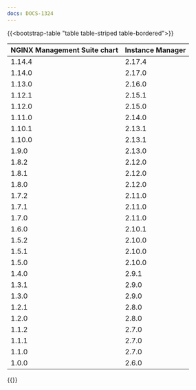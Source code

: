 ```yaml
---
docs: DOCS-1324
---
```


{{<bootstrap-table "table table-striped table-bordered">}}

| NGINX Management Suite chart | Instance Manager |
|------------------------------|------------------|
| 1.14.4                       | 2.17.4           |
| 1.14.0                       | 2.17.0           |
| 1.13.0                       | 2.16.0           |
| 1.12.1                       | 2.15.1           |
| 1.12.0                       | 2.15.0           |
| 1.11.0                       | 2.14.0           |
| 1.10.1                       | 2.13.1           |
| 1.10.0                       | 2.13.1           |
| 1.9.0                        | 2.13.0           |
| 1.8.2                        | 2.12.0           |
| 1.8.1                        | 2.12.0           |
| 1.8.0                        | 2.12.0           |
| 1.7.2                        | 2.11.0           |
| 1.7.1                        | 2.11.0           |
| 1.7.0                        | 2.11.0           |
| 1.6.0                        | 2.10.1           |
| 1.5.2                        | 2.10.0           |
| 1.5.1                        | 2.10.0           |
| 1.5.0                        | 2.10.0           |
| 1.4.0                        | 2.9.1            |
| 1.3.1                        | 2.9.0            |
| 1.3.0                        | 2.9.0            |
| 1.2.1                        | 2.8.0            |
| 1.2.0                        | 2.8.0            |
| 1.1.2                        | 2.7.0            |
| 1.1.1                        | 2.7.0            |
| 1.1.0                        | 2.7.0            |
| 1.0.0                        | 2.6.0            |

{{</bootstrap-table>}}
